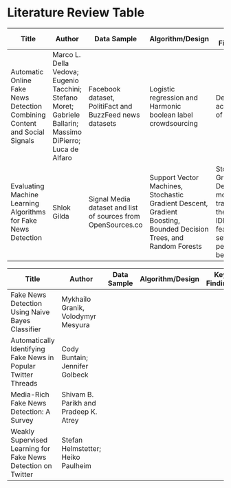 # Literature Review Table

| Title | Author | Data Sample | Algorithm/Design | Key Findings |
|-------|--------|-------------|------------------|--------------|
| Automatic Online Fake News Detection Combining Content and Social Signals | Marco L. Della Vedova; Eugenio Tacchini; Stefano Moret; Gabriele Ballarin; Massimo DiPierro; Luca de Alfaro | Facebook dataset, PolitiFact and BuzzFeed news datasets | Logistic regression and Harmonic boolean label crowdsourcing | Detection accuracy of 81.7%
| Evaluating Machine Learning Algorithms for Fake News Detection | Shlok Gilda | Signal Media dataset and list of sources from OpenSources.co | Support Vector Machines, Stochastic Gradient Descent, Gradient Boosting, Bounded Decision Trees, and Random Forests | Stochastic Gradient Descent models trained on the TF-IDF feature set performed best |



| Title | Author | Data Sample | Algorithm/Design | Key Findings |
|-------|--------|-------------|------------------|--------------|
| Fake News Detection Using Naive Bayes Classifier | Mykhailo Granik, Volodymyr Mesyura |
| Automatically Identifying Fake News in Popular Twitter Threads | Cody Buntain; Jennifer Golbeck |
| Media-Rich Fake News Detection: A Survey | Shivam B. Parikh and Pradeep K. Atrey |
| Weakly Supervised Learning for Fake News Detection on Twitter | Stefan Helmstetter; Heiko Paulheim |

